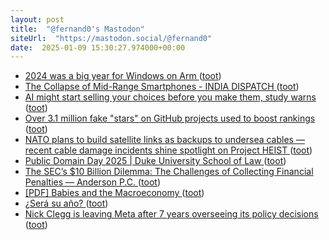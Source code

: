 ```yaml
---
layout: post
title:  "@fernand0's Mastodon"
siteUrl:  "https://mastodon.social/@fernand0"
date:  2025-01-09 15:30:27.974000+00:00
---
```

*  [2024 was a big year for Windows on Arm ](https://www.theverge.com/24319497/windows-on-arm-2024-review-laptop) ([toot](https://mastodon.social/@fernand0/113799110850869703))
*  [The Collapse of Mid-Range Smartphones - INDIA DISPATCH ](https://indiadispatch.com/2024/12/31/mid-range-smartphone) ([toot](https://mastodon.social/@fernand0/113798340706087971))
*  [AI might start selling your choices before you make them, study warns  ](https://www.courthousenews.com/ai-might-start-selling-your-choices-before-you-make-them-study-warns/) ([toot](https://mastodon.social/@fernand0/113798141244227980))
*  [Over 3.1 million fake "stars" on GitHub projects used to boost rankings ](https://www.bleepingcomputer.com/news/security/over-31-million-fake-stars-on-github-projects-used-to-boost-rankings) ([toot](https://mastodon.social/@fernand0/113797881379824324))
*  [NATO plans to build satellite links as backups to undersea cables — recent cable damage incidents shine spotlight on Project HEIST ](https://www.tomshardware.com/networking/nato-plans-to-build-satellite-links-as-backups-to-undersea-cables-recent-cable-damage-incidents-shine-spotlight-on-project-heis) ([toot](https://mastodon.social/@fernand0/113797627818114364))
*  [Public Domain Day 2025 \| Duke University School of Law ](https://web.law.duke.edu/cspd/publicdomainday/2025) ([toot](https://mastodon.social/@fernand0/113796662313293634))
*  [The SEC’s $10 Billion Dilemma: The Challenges of Collecting Financial Penalties — Anderson P.C. ](https://anderpc.com/insights/the-secs-10-billion-dilemma-the-challenges-of-collecting-financial-penaltie) ([toot](https://mastodon.social/@fernand0/113795971612744907))
*  [[PDF] Babies and the Macroeconomy   ](https://www.nber.org/system/files/working_papers/w33311/w33311.pdf) ([toot](https://mastodon.social/@fernand0/113794064932267345))
*  [¿Será su año? ](https://avecesunafoto.wordpress.com/2025/01/08/sera-su-ano) ([toot](https://mastodon.social/@fernand0/113793952719119718))
*  [Nick Clegg is leaving Meta after 7 years overseeing its policy decisions ](https://www.engadget.com/social-media/nick-clegg-is-leaving-meta-after-7-years-overseeing-its-policy-decisions-204207077.htm) ([toot](https://mastodon.social/@fernand0/113793889729959674))
